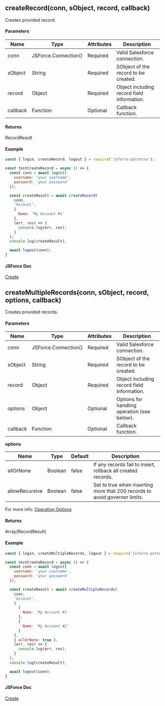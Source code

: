 ## createRecord(conn, sObject, record, callback)
Creates provided record.

#### Parameters
Name | Type | Attributes | Description 
--- | --- | --- | ---
conn | JSForce.Connection() | Required | Valid Salesforce connection.
sObject | String | Required | SObject of the record to be created.
record | Object | Required | Object including record field information.
callback | Function | Optional | Callback function.

#### Returns
RecordResult

#### Example
```javascript
const { login, createRecord, logout } = require('jsforce-patterns');

const testCreateRecord = async () => {
  const conn = await login({ 
    username: 'your username', 
    password: 'your password' 
  });

  const createResult = await createRecord(
    conn,
    'Account',
    {
      Name: 'My Account #1'
    },
    (err, res) => {
      console.log(err, res);
    }
  );
  console.log(createResult);

  await logout(conn);
}
```
#### JSForce Doc
[Create](https://jsforce.github.io/document/#create)

## createMultipleRecords(conn, sObject, record, options, callback)
Creates provided records.

#### Parameters
Name | Type | Attributes | Description 
--- | --- | --- | ---
conn | JSForce.Connection() | Required | Valid Salesforce connection.
sObject | String | Required | SObject of the record to be created.
record | Object | Required | Object including record field information.
options | Object | Optional | Options for handling operation (see below).
callback | Function | Optional | Callback function.

<b>options</b>

Name | Type | Default | Description 
--- | --- | --- | ----
allOrNone | Boolean	| false | If any records fail to insert, rollback all created records.
allowRecursive | Boolean | false | Set to true when inserting more that 200 records to avoid governor limits.
For more info: [Operation Options](https://jsforce.github.io/document/#operation-options)

#### Returns
Array(RecordResult)

#### Example
```javascript
const { login, createMultipleRecords, logout } = require('jsforce-patterns');

const testCreateRecord = async () => {
  const conn = await login({ 
    username: 'your username', 
    password: 'your password' 
  });

  const createResult = await createMultipleRecords(
    conn,
    'Account',
    [
      {
        Name: 'My Account #1'
      },
      {
        Name: 'My Account #2'
      }
    ],
    { allOrNone: true },
    (err, res) => {
      console.log(err, res);
    }
  );
  console.log(createResult);

  await logout(conn);
}
```
#### JSForce Doc
[Create](https://jsforce.github.io/document/#create)